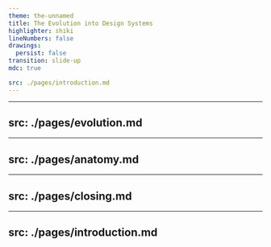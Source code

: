 ```yaml
---
theme: the-unnamed
title: The Evolution into Design Systems
highlighter: shiki
lineNumbers: false
drawings:
  persist: false
transition: slide-up
mdc: true

src: ./pages/introduction.md
---
```


---
src: ./pages/evolution.md
---

---
src: ./pages/anatomy.md
---

---
src: ./pages/closing.md
---

<!--
# Transition
"So now you know what a design system is and how they came to be. My name is Remy Parzinski and thank you for having me"
-->

---
src: ./pages/introduction.md
---